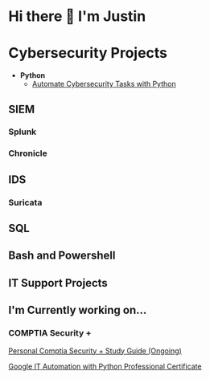 # Hi there 👋 I'm Justin

# Cybersecurity Projects

- **Python**
  - [Automate Cybersecurity Tasks with Python]()

## SIEM

### Splunk

### Chronicle

## IDS

### Suricata

## SQL

## Bash and Powershell



<h2>IT Support Projects</h2>

<h2>I'm Currently working on...</h2>

<h3>COMPTIA Security +</h3>
<a href=https://colab.research.google.com/drive/1wvR-YjOJWJixE_jvZ4YZaLpxLvVBsMsi?usp=sharing>Personal Comptia Security + Study Guide (Ongoing)</a>

<a href=https://www.coursera.org/professional-certificates/google-it-automation/>Google IT Automation with Python Professional Certificate</a>


<!--
**JustinRoberg/JustinRoberg** is a ✨ _special_ ✨ repository because its `README.md` (this file) appears on your GitHub profile.

Here are some ideas to get you started:

- 🔭 I’m currently working on ...
- 🌱 I’m currently learning ...
- 👯 I’m looking to collaborate on ...
- 🤔 I’m looking for help with ...
- 💬 Ask me about ...
- 📫 How to reach me: ...
- 😄 Pronouns: ...
- ⚡ Fun fact: ...
-->
